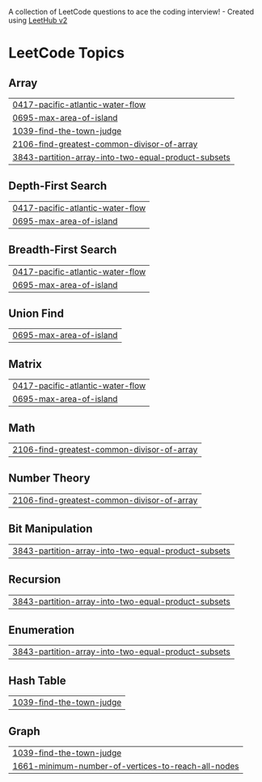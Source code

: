 A collection of LeetCode questions to ace the coding interview! - Created using [LeetHub v2](https://github.com/arunbhardwaj/LeetHub-2.0)
<!---LeetCode Topics Start-->
# LeetCode Topics
## Array
|  |
| ------- |
| [0417-pacific-atlantic-water-flow](https://github.com/Abhay-Rwt/problem-solving-vault/tree/master/0417-pacific-atlantic-water-flow) |
| [0695-max-area-of-island](https://github.com/Abhay-Rwt/problem-solving-vault/tree/master/0695-max-area-of-island) |
| [1039-find-the-town-judge](https://github.com/Abhay-Rwt/problem-solving-vault/tree/master/1039-find-the-town-judge) |
| [2106-find-greatest-common-divisor-of-array](https://github.com/Abhay-Rwt/problem-solving-vault/tree/master/2106-find-greatest-common-divisor-of-array) |
| [3843-partition-array-into-two-equal-product-subsets](https://github.com/Abhay-Rwt/problem-solving-vault/tree/master/3843-partition-array-into-two-equal-product-subsets) |
## Depth-First Search
|  |
| ------- |
| [0417-pacific-atlantic-water-flow](https://github.com/Abhay-Rwt/problem-solving-vault/tree/master/0417-pacific-atlantic-water-flow) |
| [0695-max-area-of-island](https://github.com/Abhay-Rwt/problem-solving-vault/tree/master/0695-max-area-of-island) |
## Breadth-First Search
|  |
| ------- |
| [0417-pacific-atlantic-water-flow](https://github.com/Abhay-Rwt/problem-solving-vault/tree/master/0417-pacific-atlantic-water-flow) |
| [0695-max-area-of-island](https://github.com/Abhay-Rwt/problem-solving-vault/tree/master/0695-max-area-of-island) |
## Union Find
|  |
| ------- |
| [0695-max-area-of-island](https://github.com/Abhay-Rwt/problem-solving-vault/tree/master/0695-max-area-of-island) |
## Matrix
|  |
| ------- |
| [0417-pacific-atlantic-water-flow](https://github.com/Abhay-Rwt/problem-solving-vault/tree/master/0417-pacific-atlantic-water-flow) |
| [0695-max-area-of-island](https://github.com/Abhay-Rwt/problem-solving-vault/tree/master/0695-max-area-of-island) |
## Math
|  |
| ------- |
| [2106-find-greatest-common-divisor-of-array](https://github.com/Abhay-Rwt/problem-solving-vault/tree/master/2106-find-greatest-common-divisor-of-array) |
## Number Theory
|  |
| ------- |
| [2106-find-greatest-common-divisor-of-array](https://github.com/Abhay-Rwt/problem-solving-vault/tree/master/2106-find-greatest-common-divisor-of-array) |
## Bit Manipulation
|  |
| ------- |
| [3843-partition-array-into-two-equal-product-subsets](https://github.com/Abhay-Rwt/problem-solving-vault/tree/master/3843-partition-array-into-two-equal-product-subsets) |
## Recursion
|  |
| ------- |
| [3843-partition-array-into-two-equal-product-subsets](https://github.com/Abhay-Rwt/problem-solving-vault/tree/master/3843-partition-array-into-two-equal-product-subsets) |
## Enumeration
|  |
| ------- |
| [3843-partition-array-into-two-equal-product-subsets](https://github.com/Abhay-Rwt/problem-solving-vault/tree/master/3843-partition-array-into-two-equal-product-subsets) |
## Hash Table
|  |
| ------- |
| [1039-find-the-town-judge](https://github.com/Abhay-Rwt/problem-solving-vault/tree/master/1039-find-the-town-judge) |
## Graph
|  |
| ------- |
| [1039-find-the-town-judge](https://github.com/Abhay-Rwt/problem-solving-vault/tree/master/1039-find-the-town-judge) |
| [1661-minimum-number-of-vertices-to-reach-all-nodes](https://github.com/Abhay-Rwt/problem-solving-vault/tree/master/1661-minimum-number-of-vertices-to-reach-all-nodes) |
<!---LeetCode Topics End-->
